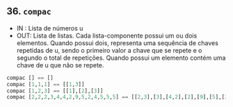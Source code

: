 ## 36. `compac`
- IN : Lista de números u
- OUT: Lista de listas. Cada lista-componente possui um ou dois elementos. Quando possui dois, representa uma sequência de chaves repetidas de u, sendo o primeiro valor a chave que se repete e o segundo o total de repetições. Quando possui um elemento contém uma chave de u que não se repete.
```hs
compac [] == []
compac [1,1,1] == [[1,3]]
compac [1,2,3] == [[1],[2],[3]]
compac [2,2,2,3,4,4,2,9,5,2,4,5,5,5] == [[2,3],[3],[4,2],[2],[9],[5],[2],[4],[5,3]]
```
